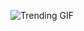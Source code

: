 ![Trending GIF](https://media2.giphy.com/media/v1.Y2lkPThiYjIxNzcyMnl5eHZ2NnY4dXZsZzAyMHZoODNidzJsajZ1MW5iZ3E0eDF4eHp1ciZlcD12MV9naWZzX3NlYXJjaCZjdD1n/NHUONhmbo448/giphy.gif)
